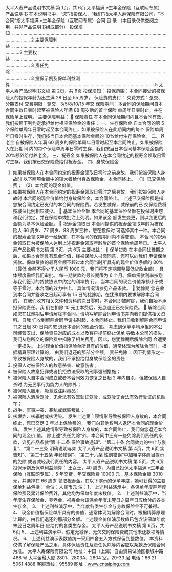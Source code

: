 太平人寿产品说明书文稿
第 1页，共 6页
太平福满 e生年金保险（互联网专属）产品说明书
在本说明书中，“您”指投保人，“我们”指太平人寿保险有限公司，“本合同”指太平福满
e生年金保险（互联网专属）合同
目 录
（本目录仅供查阅之用，并非产品说明书组成部分）
投保须知：......................................................................................................................................... 2
主要保障利益：.................................................................................................................................2
主要权益：......................................................................................................................................... 3
责任免除：......................................................................................................................................... 3
投保示例及保单利益测算：.............................................................................................................5
太平人寿产品说明书文稿
第 2页，共 6页
投保须知：
投保范围：本合同接受的被保险人的投保年龄为出生满 28 日至 55 周岁。
保险费的支付：
交费方式：趸交、分期支付
交费期限：趸交，3/5/8/10/15 年交
保险期间：本合同的保险期间自本合同生效日零时起至被保险人年满 88 周岁后的首个保险
单周年日零时止，并在保险单上载明。
主要保障利益：
 保险责任
在本合同保险期间内且本合同有效，我们按照下列约定承担给付相应保险金的责任：
一、生存保险金
自本合同的第 5 个保险单周年日零时起至本合同终止，如果被保险人在此期间内的每个
保险单周年日零时生存，我们按当日本合同基本保险金额的 10%给付生存保险金。
二、养老金
自被保险人年满 60 周岁的保险单周年日零时起至本合同终止，如果被保险人在此期间
内的每个保险单周年日零时生存，我们按当日本合同基本保险金额的 20%额外给付养老金。
三、祝寿金
如果被保险人在本合同约定的祝寿金领取日零时生存，我们按已交保险费给付祝寿金。
四、身故保险金
1. 如果被保险人在本合同约定的祝寿金领取日零时之前身故，我们按被保险人身故时
以下两项金额中的较大者给付身故保险金，本合同终止。
（1）已交保险费；
（2）本合同的现金价值。
2. 如果被保险人在本合同约定的祝寿金领取日零时之后身故，我们按被保险人身故时
本合同的现金价值给付身故保险金，本合同终止。
上述已交保险费是指您按合同约定已支付的本合同的保险费。若发生减保，减保前的已
交保险费将按减保比例相应减少。
 基本保险金额
本合同的基本保险金额在投保时由您和我们约定，并在保险单或批注上列明。如果该金
额发生变更，则以变更后的金额为基本保险金额。
 祝寿金领取日
本合同提供的祝寿金领取年龄为被保险人 66 周岁、77 周岁、88 周岁三种，您在投保时
可选择其中一种。本合同的祝寿金领取年龄一经确定，在本合同的保险期间内不得变更。
本合同的祝寿金领取日为被保险人达到上述祝寿金领取年龄后的首个保险单周年日。
太平人寿产品说明书文稿
第 3页，共 6页
主要权益：
 保单贷款
在本合同犹豫期之后，如果本合同具有现金价值，经被保险人书面同意，您可以向我们
申请保单贷款。保单贷款的最高金额不超过本合同当时所具有的现金价值净额的 80%（最低
金额不得少于人民币 1000 元，我们将不定期调整最低贷款金额），具体额度需经我们审批。
每一期贷款的最长期限为 6 个月。保单贷款利率按您与我们签订的贷款协议中约定的利率执
行。
当本合同的现金价值净额小于或等于零时，本合同的效力中止。
具体情况请参见产品条款。
 犹豫期
您在收到本合同并签收之日起可享有 15 日的犹豫期，在犹豫期内要求解除本合同的，
在我们收齐相关文件和资料的次日零时，本合同即被解除，我们自始不承担保险责任。我
们在扣除 10 元工本费后，无息退还已交保险费。
 解除合同
如您在犹豫期后申请解除本合同，请填写解除合同申请书并向我们提供相关资料。自我
们收到解除合同申请书时起，本合同终止。我们自收到解除合同申请书之日起 30 日内向您
退还本合同的现金价值。
考虑到保单平均承担的本公司经营支出、保险责任对应的成本以及客户提前终止保单
导致本公司的损失，我们从您所交的保险费中扣除了相关费用。因此，您犹豫期后解除合同
会遭受一定损失。
上述现金价值指保险单所具有的价值，通常体现为解除合同时，根据精算原理计算的，
由我们退还的那部分金额。
责任免除：
因下列情形之一导致被保险人身故的，我们不承担给付身故保险金的责任：
1. 投保人对被保险人的故意杀害、故意伤害；
2. 被保险人故意犯罪或者抗拒依法采取的刑事强制措施；
3. 被保险人自本合同成立或者本合同效力恢复之日起 2 年内自杀，但被保险人自杀时
为无民事行为能力人的除外；
4. 被保险人服用、吸食或注射毒品；
5. 被保险人酒后驾驶，无合法有效驾驶证驾驶，或驾驶无合法有效行驶证的机动车；
6. 战争、军事冲突、暴乱或武装叛乱；
7. 核爆炸、核辐射或核污染。
发生上述第 1 项情形导致被保险人身故的，本合同终止，您已交足 2 年以上保险费的，
我们向其他权利人退还本合同的现金价值。
发生上述其他情形导致被保险人身故的，本合同终止，我们向您退还本合同的现金价
值。
除上述“责任免除”外，本合同中还有一些免除我们责任的条款，详见产品条款“第
十二条 保险事故通知”、“第二十条 合同效力的中止与恢复”、“第二十三条 明确说明与如
太平人寿产品说明书文稿
第 4页，共 6页
实告知”、“第二十五条 年龄错误”、“第二十六条 性别错误”中加粗字体醒目提示的免除
或者减轻我们责任的内容。
太平人寿产品说明书文稿
第 5页，共 6页
投保示例及保单利益测算：
王女士，40 周岁，为自己投保太平福满 e生年金保险（互联网专属），5 年交费，年交保险费 10000 元，基本保险金额 3010 元，并选择在 66 周岁
领取祝寿金。在以下演示的保单年度，她可获得的主要保单利益包括：
单位：人民币元
注：1、 上述利益演示中，各保单年度除年度保险费及累计保险费外，其他均为保单年度末数值。
2、 上述利益演示中，当年度生存保险金、养老金、祝寿金为该保单年度末翌日之周年日应给付的各类生存金。
3、 上述利益演示中，当年度各类生存金与身故保险金不可兼得。
4、 现金价值指保险单所具有的价值，通常体现为解除合同时，根据精算原理计算的，由我们退还的那部分金额。上述现金价值演示数值已包含该保单年度末翌日之周年日
应给付的各类生存金。
太平人寿产品说明书文稿
第 6页，共 6页
5、 上述利益演示中，假定无减保、无欠交的保险费或其他未还款项等情况。
6、 上述利益演示表数值统一采用四舍五入方式保留到整数位。
本资料仅供了解保险产品之用，具体保险责任及责任免除等内容应以条款及保险合同为准。
太平人寿保险有限公司
地址：中国（上海）自由贸易试验区银城中路 488 号
太平金融大厦 2801、2803A、2804 室，29-33 层
电话：86 21 5061 4888 客服热线：95589
网址：www.cntaiping.com
